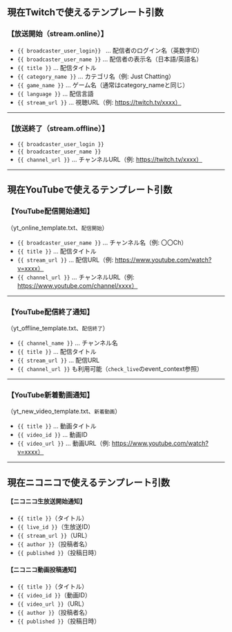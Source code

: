 ## 現在Twitchで使えるテンプレート引数

### 【放送開始（stream.online）】
- `{{ broadcaster_user_login}} ` … 配信者のログイン名（英数字ID）
- `{{ broadcaster_user_name }}` … 配信者の表示名（日本語/英語名）
- `{{ title }}` … 配信タイトル
- `{{ category_name }}` … カテゴリ名（例: Just Chatting）
- `{{ game_name }}` … ゲーム名（通常はcategory_nameと同じ）
- `{{ language }}` … 配信言語
- `{{ stream_url }}` … 視聴URL（例: https://twitch.tv/xxxx）

---

### 【放送終了（stream.offline）】
- `{{ broadcaster_user_login }}`
- `{{ broadcaster_user_name }}`
- `{{ channel_url }}` … チャンネルURL（例: https://twitch.tv/xxxx）

---

## 現在YouTubeで使えるテンプレート引数

### 【YouTube配信開始通知】  
（yt_online_template.txt、`配信開始`）

- `{{ broadcaster_user_name }}` … チャンネル名（例: 〇〇Ch）
- `{{ title }}` … 配信タイトル
- `{{ stream_url }}` … 配信URL（例: https://www.youtube.com/watch?v=xxxx）
- `{{ channel_url }}` … チャンネルURL（例: https://www.youtube.com/channel/xxxx）

---

### 【YouTube配信終了通知】  
（yt_offline_template.txt、`配信終了`）

- `{{ channel_name }}` … チャンネル名
- `{{ title }}` … 配信タイトル
- `{{ stream_url }}` … 配信URL
- `{{ channel_url }}` も利用可能（`check_live`のevent_context参照）

---

### 【YouTube新着動画通知】  
（yt_new_video_template.txt、`新着動画`）

- `{{ title }}` … 動画タイトル
- `{{ video_id }}` … 動画ID
- `{{ video_url }}` … 動画URL（例: https://www.youtube.com/watch?v=xxxx）

---

## 現在ニコニコで使えるテンプレート引数

#### 【ニコニコ生放送開始通知】
- `{{ title }}`（タイトル）
- `{{ live_id }}`（生放送ID）
- `{{ stream_url }}`（URL）
- `{{ author }}`（投稿者名）
- `{{ published }}`（投稿日時）

#### 【ニコニコ動画投稿通知】
- `{{ title }}`（タイトル）
- `{{ video_id }}`（動画ID）
- `{{ video_url }}`（URL）
- `{{ author }}`（投稿者名）
- `{{ published }}`（投稿日時）




